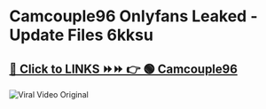 
 # Camcouple96 Onlyfans Leaked - Update Files 6kksu

## <h2><a href="https://clipsfans.com/Camcouple96&ref=git">🔗 Click to LINKS ⏩⏩ 👉 🟢 Camcouple96 </a></h2>

<a href="https://clipsfans.com/Camcouple96&ref=git" rel="nofollow" data-target="animated-image.originalLink"><img src="https://i.ibb.co.com/xMMVF88/686577567.gif" alt="Viral Video Original" style="max-width: 100%; display: inline-block;" data-target="animated-image.originalImage"></a>

